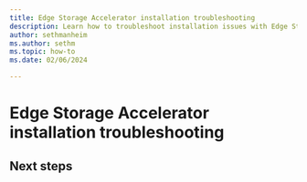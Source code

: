 ```yaml
---
title: Edge Storage Accelerator installation troubleshooting
description: Learn how to troubleshoot installation issues with Edge Storage Accelerator.
author: sethmanheim
ms.author: sethm
ms.topic: how-to
ms.date: 02/06/2024

---
```


# Edge Storage Accelerator installation troubleshooting

## Next steps
